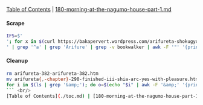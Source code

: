 [Table of Contents](./toc.md) | [180-morning-at-the-nagumo-house-part-1.md](./arifureta-chapter-180-morning-at-the-nagumo-house-part-1.md) <br/>
#### Scrape
```bash
IFS=$'
'; for x in $(curl https://bakapervert.wordpress.com/arifureta-shokugyo-de-sekai-saikyou/ | tr '<' '
' | grep '^a' | grep 'Arifure' | grep -v bookwalker | awk -F '"' '{print $2"|"$3}'); do link=$(echo "$x" | awk -F '|' '{print $1}'); name=$(echo "$x" | awk -F '>' '{print tolower($NF)}' | sed 's/&#8211\;/ /g; s/&#8217\;/ /g; s/ &amp\; / /g; s/[①②③④⑤⑥⑦⑧⑨⑩⑪⑫⑬⑭⑮⑯⑰⑱⑲⑳…\?\!,\(\)\~–]//g; s/arifureta after //g; s/’/-/g; s/ /-/g; s/ //g; s/---/-/g; s/--/-/g'); name=${name%%-}; name=${name##-}; htm=$(echo "$link" | awk -v title=$name -F '/' '{print $(NF-1)"-"title".htm"}'); curl $link | sed -n '/class="entry-content"/,/-- \.entry-content --/p' > $htm; done
```
#### Cleanup
```bash
rm arifureta-382-arifureta-382.htm
mv arifureta{,-chapter}-290-finished-iii-shia-arc-yes-with-pleasure.htm
for i in $(ls | grep '&amp;'); do o=$(echo "$i" | awk -F '&amp;' '{print $1"-"$2}'); mv "$i" "$o"; done
``` <br/>
[Table of Contents](./toc.md) | [180-morning-at-the-nagumo-house-part-1.md](./arifureta-chapter-180-morning-at-the-nagumo-house-part-1.md) <br/>

